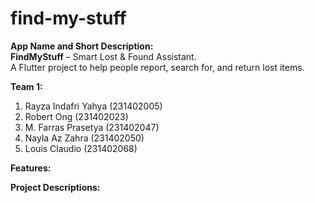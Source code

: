 # find-my-stuff

**App Name and Short Description:**  
**FindMyStuff** – Smart Lost & Found Assistant.  
A Flutter project to help people report, search for, and return lost items.

**Team 1:**  
1. Rayza Indafri Yahya (231402005)  
2. Robert Ong          (231402023)  
3. M. Farras Prasetya  (231402047)  
4. Nayla Az Zahra      (231402050)  
5. Louis Claudio       (231402068)

**Features:**

**Project Descriptions:**
